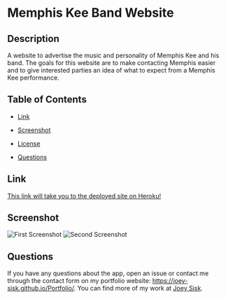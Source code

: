 # Memphis Kee Band Website
<!--- [![License: MIT](https://img.shields.io/badge/License-MIT-yellow.svg)](https://opensource.org/licenses/MIT) -->

## Description

A website to advertise the music and personality of Memphis Kee and his band. The goals for this website are to make contacting Memphis easier and to give interested parties an idea of what to expect from a Memphis Kee performance.

## Table of Contents

* [Link](#Link)

* [Screenshot](#Screenshot)

* [License](#license)

* [Questions](#questions)

## Link

[This link will take you to the deployed site on Heroku!](https://joey-sisk.github.io/memphis-kee/)

## Screenshot

![First Screenshot](./screenshots/screenshot1.png)
![Second Screenshot](./screenshots/screenshot2.png)

<!---
## License

- MIT

- https://opensource.org/licenses/MIT -->

## Questions

If you have any questions about the app, open an issue or contact me through the contact form on my portfolio website: https://joey-sisk.github.io/Portfolio/. You can find more of my work at [Joey Sisk](github.com/joey-sisk).
